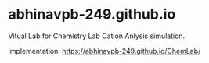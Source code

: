 # abhinavpb-249.github.io

 Vitual Lab for Chemistry Lab Cation Anlysis simulation.
 
 Implementation: https://abhinavpb-249.github.io/ChemLab/


